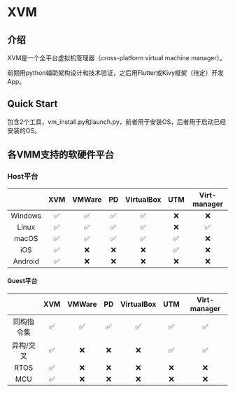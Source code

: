 # XVM

## 介绍
XVM是一个全平台虚拟机管理器（cross-platform virtual machine manager）。

前期用python辅助架构设计和技术验证，之后用Flutter或Kivy框架（待定）开发App。

## Quick Start
包含2个工具，vm_install.py和launch.py，前者用于安装OS，后者用于启动已经安装的OS。


## 各VMM支持的软硬件平台

### Host平台

 |         |        XVM         |       VMWare       |         PD         |     VirtualBox     |        UTM         |    Virt-manager    |
 | :-----: | :----------------: | :----------------: | :----------------: | :----------------: | :----------------: | :----------------: |
 | Windows | :white_check_mark: | :white_check_mark: | :white_check_mark: | :white_check_mark: |        :x:         |        :x:         |
 |  Linux  | :white_check_mark: | :white_check_mark: | :white_check_mark: | :white_check_mark: |        :x:         | :white_check_mark: |
 |  macOS  | :white_check_mark: | :white_check_mark: | :white_check_mark: | :white_check_mark: | :white_check_mark: |        :x:         |
 |   iOS   | :white_check_mark: |        :x:         |        :x:         |        :x:         | :white_check_mark: |        :x:         |
 | Android | :white_check_mark: |        :x:         |        :x:         |        :x:         |        :x:         |        :x:         |


#### Guest平台

 |            |        XVM         |       VMWare       |         PD         |     VirtualBox     |        UTM         |    Virt-manager    |
 | :--------: | :----------------: | :----------------: | :----------------: | :----------------: | :----------------: | :----------------: |
 | 同构指令集 | :white_check_mark: | :white_check_mark: | :white_check_mark: | :white_check_mark: | :white_check_mark: | :white_check_mark: |
 | 异构/交叉  | :white_check_mark: |        :x:         |        :x:         |        :x:         | :white_check_mark: | :white_check_mark: |
 |    RTOS    | :white_check_mark: |        :x:         |        :x:         |        :x:         |        :x:         |        :x:         |
 |    MCU     | :white_check_mark: |        :x:         |        :x:         |        :x:         |        :x:         |        :x:         |